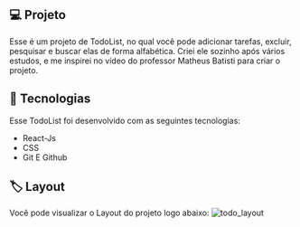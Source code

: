 ## 💻 Projeto
Esse é um projeto de TodoList, no qual você pode adicionar tarefas, excluir, pesquisar e buscar elas de forma alfabética.
Criei ele sozinho após vários estudos, e me inspirei no vídeo do professor Matheus Batisti para criar o projeto.

## 🚀 Tecnologias
Esse TodoList foi desenvolvido com as seguintes tecnologias:

- React-Js
- CSS
- Git E Github
## 🏷 Layout
Você pode visualizar o Layout do projeto logo abaixo:
![todo_layout](https://github.com/arthurformiga/TodoList/assets/115941405/9b148f9e-0084-42f5-a065-f3c143a7bf53)
